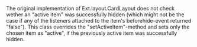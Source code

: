 The original implementation of Ext.layout.CardLayout does not check wether an "active item" was successfully hidden (which might not be the case if any of the listeners attached to the item's beforehide-event returned "false"). This class overrides the "setActiveItem"-method and sets only the chosen item as "active", if the previously active item was successfully hidden.